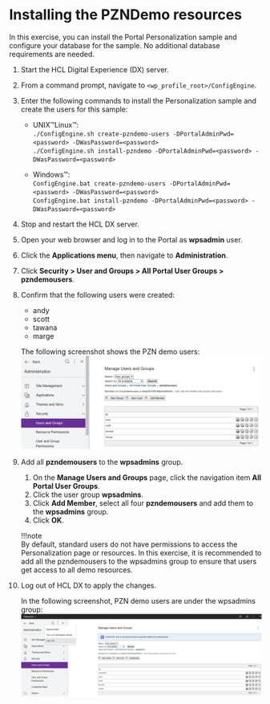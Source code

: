 # Installing the PZNDemo resources

In this exercise, you can install the Portal Personalization sample and configure your database for the sample. No additional database requirements are needed.

1. Start the HCL Digital Experience (DX) server.

2. From a command prompt, navigate to `<wp_profile_root>/ConfigEngine`.

3. Enter the following commands to install the Personalization sample and create the users for this sample:

    - UNIX™Linux™:  
        `./ConfigEngine.sh create-pzndemo-users -DPortalAdminPwd=<password> -DWasPassword=<password>`  
        `./ConfigEngine.sh install-pzndemo -DPortalAdminPwd=<password> -DWasPassword=<password>`  

    - Windows™:  
        `ConfigEngine.bat create-pzndemo-users -DPortalAdminPwd=<password> -DWasPassword=<password>`  
        `ConfigEngine.bat install-pzndemo -DPortalAdminPwd=<password> -DWasPassword=<password>`  

4. Stop and restart the HCL DX server.

5. Open your web browser and log in to the Portal as **wpsadmin** user.

6. Click the **Applications menu**, then navigate to **Administration**.

7. Click **Security > User and Groups > All Portal User Groups > pzndemousers**.

8. Confirm that the following users were created:

    - andy  
    - scott
    - tawana
    - marge  

    The following screenshot shows the PZN demo users:
    ![PZN Demo Users](./images/pzndemo_users.png)

9. Add all **pzndemousers** to the **wpsadmins** group.

    1. On the **Manage Users and Groups** page, click the navigation item **All Portal User Groups**.  
    2. Click the user group **wpsadmins**.  
    3. Click **Add Member**, select all four **pzndemousers** and add them to the **wpsadmins** group.  
    4. Click **OK**.  

    !!!note  
        By default, standard users do not have permissions to access the Personalization page or resources. In this exercise, it is recommended to add all the pzndemousers to the wpsadmins group to ensure that users get access to all demo resources.  

10. Log out of HCL DX to apply the changes.

    In the following screenshot, PZN demo users are under the wpsadmins group:
    ![Adding the PZN Demo users to the wpsadmins group](./images/pzndemo_users_wpsadmins_group.png)  
